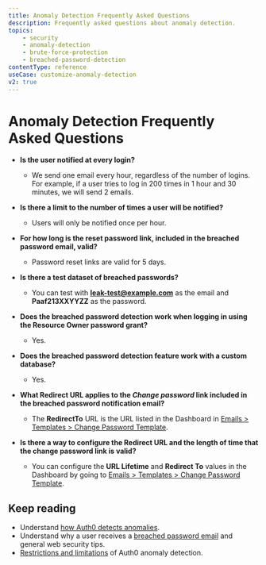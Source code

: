 ```yaml
---
title: Anomaly Detection Frequently Asked Questions
description: Frequently asked questions about anomaly detection.
topics:
    - security
    - anomaly-detection
    - brute-force-protection
    - breached-password-detection
contentType: reference
useCase: customize-anomaly-detection
v2: true
---
```

# Anomaly Detection Frequently Asked Questions

* **Is the user notified at every login?**
  - We send one email every hour, regardless of the number of logins. For example, if a user tries to log in 200 times in 1 hour and 30 minutes, we will send 2 emails.

* **Is there a limit to the number of times a user will be notified?**
  - Users will only be notified once per hour.

* **For how long is the reset password link, included in the breached password email, valid?**
   - Password reset links are valid for 5 days.

* **Is there a test dataset of breached passwords?**
   - You can test with **leak-test@example.com** as the email and **Paaf213XXYYZZ** as the password. 

* **Does the breached password detection work when logging in using the Resource Owner password grant?**
   - Yes.

* **Does the breached password detection feature work with a custom database?**
  - Yes.

* **What Redirect URL applies to the *Change password* link included in the breached password notification email?**
  - The **RedirectTo** URL is the URL listed in the Dashboard in [Emails > Templates > Change Password Template](${manage_url}/#/emails).

* **Is there a way to configure the Redirect URL and the length of time that the change password link is valid?**
  - You can configure the **URL Lifetime** and **Redirect To** values in the Dashboard by going to [Emails > Templates > Change Password Template](${manage_url}/#/emails).

## Keep reading
* Understand [how Auth0 detects anomalies](/anomaly-detection/concepts/overview-anomaly-detection).
* Understand why a user receives a [breached password email](/anomaly-detection/concepts/breached-passwords) and general web security tips.
* [Restrictions and limitations](/anomaly-detection/references/anomaly-detection-restrictions-limitations) of Auth0 anomaly detection.